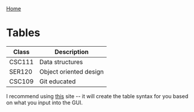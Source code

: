 [Home](./index.md)

# Tables

| Class    | Description            |
| -------- | ---------------------- |
| CSC111   | Data structures        |
| SER120   | Object oriented design |
| CSC109   | Git educated           |

I recommend using [this](https://www.tablesgenerator.com/markdown_tables) site -- it will create the table syntax for you based on what you input into the GUI.